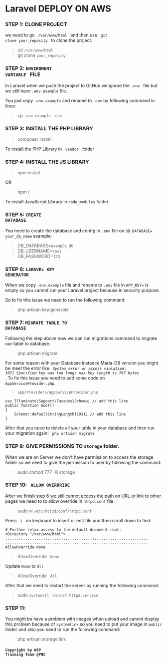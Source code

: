 # Laravel DEPLOY ON AWS

### STEP 1: CLONE PROJECT 
we need to go <code> /var/www/html </code> and then use <code> git clone your_reposity </code> to clone the project.

> cd <code>/var/www/html</code> <br/>
> git clone <code>your_reposity</code> <br/>

### STEP 2: <code>ENVIROMENT VARIABLE </code> FILE
In Laravel when we push the project to GitHub we ignore the <code>.env </code> file but we still have <code>.env.example</code> file.

You just copy <code>.env.example</code> and rename to <code>.env</code> by following command in linux:

> cp <code>.env.example</code><code> .env</code>

### STEP 3: INSTALL THE PHP LIBRARY
> composer install 

To install the PHP Library in <code> vendor </code> folder
### STEP 4: INSTALL THE JS LIBRARY
> npm install  

OR

> npm i

To install JavaScript Library in <code>node_modules</code> folder

### STEP 5: <code>CREATE DATABASE</code>
You need to create the database and config in <code>.env</code> file on <code>DB_DATABASE= your_db_name</code> example:
> DB_DATABASE=<code>example_db</code> <br/>
> DB_USERNAME=<code>root</code> <br/>
> DB_PASSWORD=<code>123</code> <br/>

### STEP 6: <code>LARAVEL KEY GENERATOR</code>
When we copy <code>.env.example</code> file and rename to <code>.env</code> file in <code>APP_KEY=</code> is empty so you cannot run your Laravel project because in security purpose.

So to fix this issue we need to run the following command:
> php artisan key:generate

### STEP 7: <code>MIGRATE TABLE TO DATABASE</code>
Following the step above now we can run migrations command to migrate our table to database.
> php artisan migrate

For some reason with your Database instance Maria-DB version you might be meet the error like <code><i> Syntax error or access violation: 1071 Specified key was too long; max key length is 767 bytes </i> </code>. To fix this issue you need to add some code on <code> AppServiceProvider.php</code>.

> <code>app/Providers/AppServiceProvider.php</code> <br />
```
use Illuminate\Support\Facades\Schema; // add this line
public function boot()
{
    Schema::defaultStringLength(191); // add this line
}
```
After that you need to delete all your table in your database and then run your migration again: <code> php artisan migrate </code>

### STEP 8: GIVE PERMISSIONS TO <code>storage</code> folder.
When we are on Server we don't have permission to access the storage folder so we need to give the permission to user by following the command:

> sudo chmod 777 -R storage

### STEP 10: <code> ALLOW OVERRRIDE </code> 
After we finish step 6 we still cannot access the path on URL or link to other pages we need to to allow override in <code>httpd.conf</code> file. 

>sudo vi <code>/etc/httpd/conf/httpd.conf</code> <br/>

Press <code> i </code> on keyboard to insert or edit file and then scroll down to find:
```
# Purther relax access to the default document root:
<Directory "/var/www/html">
................................................................
................................................................
AllowOverride None 
```
> AllowOverride <code> None </code> 

Update <code>None</code> to <code>All</code>
> AllowOverride <code> All </code> 

After that we need to restart the server by running the following command:
>sudo <code>systemctl restart httpd.service</code>

### STEP 11: 
You might be have a problem with images when upload and cannot display this problem because of <code>systemlink</code> so you need to put your image in <code>public</code> folder and also you need to run the following command:
> php artisan storage:link 

#### <code>Copyright by WEP Training Team @PNC</code>